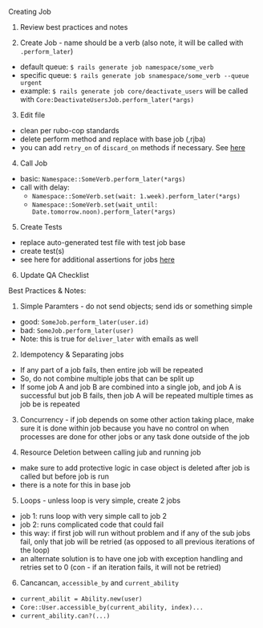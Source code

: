 Creating Job
1. Review best practices and notes

2. Create Job - name should be a verb (also note, it will be called with `.perform_later`)
  - default queue: `$ rails generate job namespace/some_verb`
  - specific queue: `$ rails generate job snamespace/some_verb --queue urgent` 
  - example: `$ rails generate job core/deactivate_users` will be called with `Core:DeactivateUsersJob.perform_later(*args)`

3. Edit file 
  - clean per rubo-cop standards
  - delete perform method and replace with base job (,rjba)
  - you can add `retry_on` of `discard_on` methods if necessary. See [here](https://edgeguides.rubyonrails.org/active_job_basics.html#retrying-or-discarding-failed-jobs)

4. Call Job
  - basic: `Namespace::SomeVerb.perform_later(*args)`
  - call with delay:
    - `Namespace::SomeVerb.set(wait: 1.week).perform_later(*args)`
    - `Namespace::SomeVerb.set(wait_until: Date.tomorrow.noon).perform_later(*args)`

5. Create Tests
  - replace auto-generated test file with test job base
  - create test(s)
  - see here for additional assertions for jobs [here](https://edgeapi.rubyonrails.org/classes/ActiveJob/TestHelper.html)

6. Update QA Checklist

Best Practices & Notes:
1. Simple Paramters - do not send objects; send ids or something simple
  - good: `SomeJob.perform_later(user.id)`
  - bad: `SomeJob.perform_later(user)`
  - Note: this is true for `deliver_later` with emails as well

2. Idempotency & Separating jobs
  - If any part of a job fails, then entire job will be repeated
  - So, do not combine multiple jobs that can be split up
  - If some job A and job B are combined into a single job, and job A is successful but job B fails, then job A will be repeated multiple times as job be is repeated

3. Concurrency - if job depends on some other action taking place, make sure it is done within job because you have no control on when processes are done for other jobs or any task done outside of the job

4. Resource Deletion between calling jub and running job
  - make sure to add protective logic in case object is deleted after job is called but before job is run
  - there is a note for this in base job

5. Loops - unless loop is very simple, create 2 jobs
  - job 1: runs loop with very simple call to job 2
  - job 2: runs complicated code that could fail
  - this way: if first job will run without problem and if any of the sub jobs fail, only that job will be retried (as opposed to all previous iterations of the loop)
  - an alternate solution is to have one job with exception handling and retries set to 0 (con - if an iteration fails, it will not be retried)

6. Cancancan, `accessible_by` and `current_ability`
  - `current_abilit = Ability.new(user)`
  - `Core::User.accessible_by(current_ability, index)...`
  - `current_ability.can?(...)`

